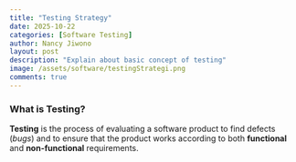 ```yaml
---
title: "Testing Strategy"
date: 2025-10-22
categories: [Software Testing]
author: Nancy Jiwono
layout: post
description: "Explain about basic concept of testing"
image: /assets/software/testingStrategi.png
comments: true
---
```


### What is Testing?

**Testing** is the process of evaluating a software product to find defects (*bugs*) and to ensure that the product works according to both **functional** and **non-functional** requirements.